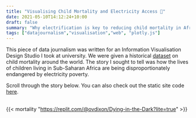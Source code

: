 ```yaml
---
title: "Visualising Child Mortality and Electricity Access 🔌"
date: 2021-05-10T14:12:24+10:00
draft: false
summary: "Why electrification is key to reducing child mortality in Africa."
tags: ["datajournalism","visualisation","web", "plotly.js"] 
---
```


This piece of data journalism was written for an Information Visualisation Design Studio I took at university. We were given a historical [dataset](https://github.com/owid/owid-datasets/tree/master/datasets/Child%20mortality%2C%201950-2017%20(IHME%2C%202017)) on child mortality around the world. The story I sought to tell was how the lives of children living in Sub-Saharan Africa are being disproportionately endangered by electricity poverty. 

Scroll through the story below. You can also check out the static site code [here](https://community-coping-3200.glitch.me). <br><br> 

{{< mortality "https://replit.com/@ovdixon/Dying-in-the-Dark?lite=true" >}}





